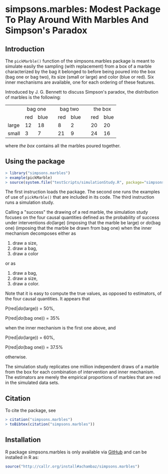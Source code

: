 # simpsons.marbles: Modest Package To Play Around With Marbles And Simpson's Paradox

## Introduction

The  `pickMarble()`  function of  the  simpsons.marbles  package is  meant  to
simulate  easily the  sampling  (with  replacement) from  a  box  of a  marble
characterized by the bag it belonged to  before being poured into the box (bag
one or bag two), its size (small or large) and color (blue or red).  Six inner
mechanisms are available, one for each ordering of these features.

Introduced by  J.  G.   Bennett to  discuss Simpson's  paradox, the  distribution of
marbles is the following: 
<table>
	<tr>
		<td></td>
		<td colspan=2 align="center">bag one</td>
		<td></td>
		<td colspan=2 align="center">bag two</td>
		<td></td>
		<td colspan=2 align="center">the box</td> 
	</tr>
	<tr>
		<td></td>
		<td>red</td>
		<td>blue</td>
		<td></td>
		<td>red</td>
		<td>blue</td>
		<td></td>
		<td>red</td>
		<td>blue</td>
	</tr>
	<tr>
		<td>large</td>
		<td>12</td>
		<td>18</td>
		<td></td>
		<td>8</td>
		<td>2</td>
		<td></td>
		<td>20</td>
		<td>20</td>		
	</tr>
	<tr>
		<td>small</td>
		<td>3</td>
		<td>7</td>
		<td></td>
		<td>21</td>
		<td>9</td>
		<td></td>
		<td>24</td>
		<td>16</td>		
	</tr>
</table>
where <i>the box</i> contains all the marbles poured together.

<br>

## Using the package

```r
> library("simpsons.marbles")
> example(pickMarble)
> source(system.file("testScripts/simulationStudy.R", package="simpsons.marbles"))
```

The first instruction  loads the package. The second one  runs the examples of
use of  `pickMarble()` that are included  in its code.  The  third instruction
runs a simulation study.

Calling a "success" the drawing of  a red marble, the simulation study focuses
on the  four causal  quantities defined  as the  probability of  success under
interventions  <i>do</i>(large)  (imposing  that   the  marble  be  large)  or
<i>do</i>(bag one) (imposing  that the marble be drawn from  bag one) when the
inner mechanism decomposes either as

1. draw a size, 
2. draw a bag,
3. draw a color 

or as

1. draw a bag,
2. draw a size,
3. draw a color.

Note that it is easy to compute  the true values, as opposed to estimators, of
the four causal quantities. It appears that

P(red|<i>do</i>(large)) = 50%,

P(red|<i>do</i>(bag one)) = 35%

when the inner mechanism is the first one above, and 

P(red|<i>do</i>(large)) = 60%,

P(red|<i>do</i>(bag one)) = 37.5%

otherwise.

The simulation study replicates one million independent draws of a marble from
the  box  for  each  combination  of intervention  and  inner  mechanism.  The
estimators are merely the empirical proportions of marbles that are red in the
simulated data sets.



## Citation

To cite the package, see 

```r
> citation("simpsons.marbles")
> toBibtex(citation("simpsons.marbles"))
```

## Installation 

R        package        simpsons.marbles       is        only        available
via   [GitHub](https://github.com/achambaz/simpsons.marbles)    and   can   be
installed in R as:

```r 
source("http://callr.org/install#achambaz/simpsons.marbles") 
```


